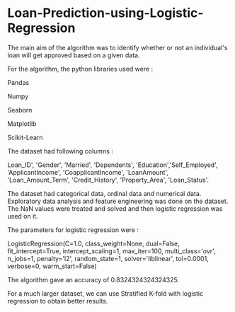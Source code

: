 # Loan-Prediction-using-Logistic-Regression

The main aim of the algorithm was to identify whether or not an individual's loan will get approved based on a given data.

For the algorithm, the python libraries used were :
  
  Pandas
  
  Numpy
  
  Seaborn
  
  Matplotlib
  
  Scikit-Learn
  

The dataset had following columns : 

Loan_ID', 'Gender', 'Married', 'Dependents', 'Education','Self_Employed', 'ApplicantIncome', 'CoapplicantIncome', 'LoanAmount', 'Loan_Amount_Term', 'Credit_History', 'Property_Area', 'Loan_Status'.


The dataset had categorical data, ordinal data and numerical data. Exploratory data analysis and feature engineering was done on the dataset. The NaN values were treated and solved and then logistic regression was used on it.


The parameters for logistic regression were :


LogisticRegression(C=1.0, class_weight=None, dual=False, fit_intercept=True, 
                   intercept_scaling=1, max_iter=100, multi_class='ovr', n_jobs=1,
                   penalty='l2', random_state=1, solver='liblinear', tol=0.0001, verbose=0, warm_start=False)
                   
The algorithm gave an accuracy of 0.8324324324324325.


For a much larger dataset, we can use Stratified K-fold with logistic regression to obtain better results. 
